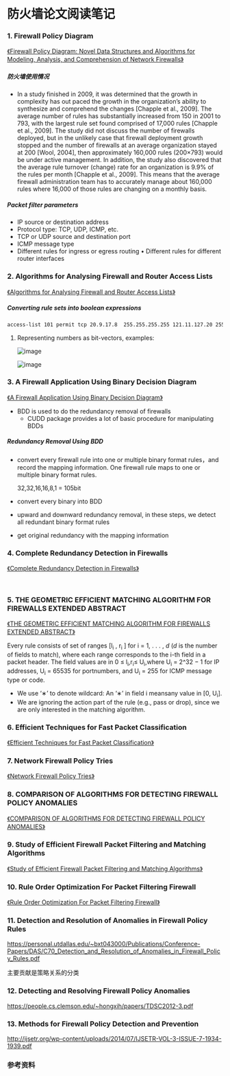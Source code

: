 # 防火墙论文阅读笔记

### 1. Firewall Policy Diagram

[《Firewall Policy Diagram: Novel Data Structures and Algorithms for Modeling, Analysis, and Comprehension of Network Firewalls》](https://kuscholarworks.ku.edu/bitstream/handle/1808/11462/Clark_ku_0099D_12729_DATA_1.pdf;sequence=1)

##### 防火墙使用情况

* In a study finished in 2009, it was determined that the growth in complexity has out paced the growth in the organization’s ability to synthesize and comprehend the changes [Chapple et al., 2009]. The average number of rules has substantially increased from 150 in 2001 to 793, with the largest rule set found comprised of 17,000 rules [Chapple et al., 2009]. The study did not discuss the number of firewalls deployed, but in the unlikely case that firewall deployment growth stopped and the number of firewalls at an average organization stayed at 200 [Wool, 2004], then approximately 160,000 rules (200×793) would be under active management. In addition, the study also discovered that the average
  rule turnover (change) rate for an organization is 9.9% of the rules per month [Chapple et al.,
  2009]. This means that the average firewall administration team has to accurately manage
  about 160,000 rules where 16,000 of those rules are changing on a monthly basis.

##### Packet filter parameters 
* IP source or destination address
* Protocol type: TCP, UDP, ICMP, etc.
* TCP or UDP source and destination port
* ICMP message type
* Different rules for ingress or egress routing • Different rules for different router interfaces


### 2. Algorithms for Analysing Firewall and Router Access Lists

[《Algorithms for Analysing Firewall and Router Access Lists》](https://www.researchgate.net/publication/2300371/download)

##### 	Converting rule sets into boolean expressions

```bash
access-list 101 permit tcp 20.9.17.8  255.255.255.255 121.11.127.20 255.255.255.255 range 23 27
```

1. Representing numbers as bit-vectors, examples:

   ![image](https://songtianyi-blog.oss-cn-shenzhen.aliyuncs.com/20.9.17.8-bool-expression.png)

   

   ![image](https://songtianyi-blog.oss-cn-shenzhen.aliyuncs.com/128.0.0.0:8-bool-expression.png)



### 3. A Firewall Application Using Binary Decision Diagram

[《A Firewall Application Using Binary Decision Diagram》](http://dpi-proceedings.com/index.php/dtcse/article/viewFile/8909/8478)

* BDD is used to do the redundancy removal of firewalls
  * CUDD package provides a lot of basic procedure for manipulating BDDs	

##### Redundancy Removal Using BDD

- convert every firewall rule into one or multiple binary format rules，and record the mapping information. One firewall rule maps to one or multiple binary format rules.

  32,32,16,16,8,1 = 105bit

- convert every binary into BDD

- upward and downward redundancy removal, in these steps, we detect all redundant binary format rules

- get original redundancy with the mapping information

  

### 4. Complete Redundancy Detection in Firewalls

[《Complete Redundancy Detection in Firewalls》](https://web.cse.msu.edu/~alexliu/publications/Redundancy/redundancy.pdf)

​		

### 5. THE GEOMETRIC EFFICIENT MATCHING ALGORITHM FOR FIREWALLS EXTENDED ABSTRACT

[《THE GEOMETRIC EFFICIENT MATCHING ALGORITHM FOR FIREWALLS EXTENDED ABSTRACT》](https://www.eng.tau.ac.il/~yash/ieeei04-gem.pdf)		

Every rule consists of set of ranges [l<sub>i</sub> , r<sub>i</sub> ] for i = 1, . . . , *d* (*d* is the number of fields to match), where each range corresponds to the i-th field in a packet header. The field values are in 0 ≤ l<sub>i</sub>,r<sub>i</sub>≤ U<sub>i</sub>,where U<sub>i</sub> = 2^32 − 1 for IP addresses, U<sub>i</sub> = 65535 for portnumbers, and U<sub>i</sub> = 255 for ICMP message type or code.

- We use ‘∗’ to denote wildcard: An ‘∗’ in field i meansany value in [0, U<sub>i</sub>].
- We are ignoring the action part of the rule (e.g., pass or drop), since we are only interested in the matching algorithm.



### 6. Efficient Techniques for Fast Packet Classification

[《Efficient Techniques for Fast Packet Classification》](https://pdfs.semanticscholar.org/6e41/003adff1179f3bea0765743877a699b7f49e.pdf)

### 7. Network Firewall Policy Tries

[《Network Firewall Policy Tries》](https://pdfs.semanticscholar.org/bca2/0ba743daf0b9a786fe3d5faa90d53a9a7344.pdf)



### 8. COMPARISON OF ALGORITHMS FOR DETECTING FIREWALL POLICY ANOMALIES 

[《COMPARISON OF ALGORITHMS FOR DETECTING FIREWALL POLICY ANOMALIES》](http://www.iraj.in/journal/journal_file/journal_pdf/3-218-145413332618-22.pdf)

### 9. Study of Efficient Firewall Packet Filtering and Matching Algorithms
[《Study of Efficient Firewall Packet Filtering and Matching Algorithms》](https://www.ijraset.com/fileserve.php?FID=1384)

### 10. Rule Order Optimization For Packet Filtering Firewall
[《Rule Order Optimization For Packet Filtering Firewall》](https://www.ijser.org/researchpaper/Rule-order-optimization-for-packet-filtering-firewall.pdf)

### 11. Detection and Resolution of Anomalies in Firewall Policy Rules

https://personal.utdallas.edu/~bxt043000/Publications/Conference-Papers/DAS/C70_Detection_and_Resolution_of_Anomalies_in_Firewall_Policy_Rules.pdf

主要贡献是策略关系的分类

### 12. Detecting and Resolving Firewall Policy Anomalies

https://people.cs.clemson.edu/~hongxih/papers/TDSC2012-3.pdf

### 13. Methods for Firewall Policy Detection and Prevention

http://ijsetr.org/wp-content/uploads/2014/07/IJSETR-VOL-3-ISSUE-7-1934-1939.pdf

### 参考资料​​​


​	